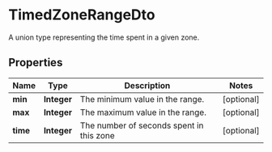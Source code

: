 

# TimedZoneRangeDto

A union type representing the time spent in a given zone.

## Properties

Name | Type | Description | Notes
------------ | ------------- | ------------- | -------------
**min** | **Integer** | The minimum value in the range. |  [optional]
**max** | **Integer** | The maximum value in the range. |  [optional]
**time** | **Integer** | The number of seconds spent in this zone |  [optional]



